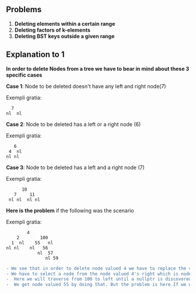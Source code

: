 ## Problems
1. **Deleting elements within a certain range**
2. **Deleting factors of k-elements** 
3. **Deleting BST keys outside a given range**

## Explanation to 1
**In order to delete Nodes from a tree we have to bear in mind about these 3 specific cases** 

**Case 1**: Node to be deleted doesn't have any left and right node(7)  

Exempli gratia:
   
      7
    nl  nl
   
**Case 2**: Node to be deleted has a left or a right node (6)  


Exempli gratia:

       6   
     4  nl  
    nl nl   
 
**Case 3**: Node to be deleted has a left and a right node (7) 

Exempli gratia:

     
          10
       7     11 
     nl nl  nl nl

**Here is the problem** if the following was the scenario 

Exempli gratia:
         
            4
        2        100
      1  nl    55   nl
    nl nl    nl   56
                nl  57
                   nl 59
 
 ```diff
- We see that in order to delete node valued 4 we have to replace the value 4 with some value greater or lesser than this. 
- We have to select a node from the node valued 4's right which is node valued 100.
-  Here we will traverse from 100 to left until a nullptr is discovered to the nodes left.
-  We get node valued 55 by doing that. But the problem is here.If we were to remove node valued 55 we have to see if it has a subtree to it's right.
```
